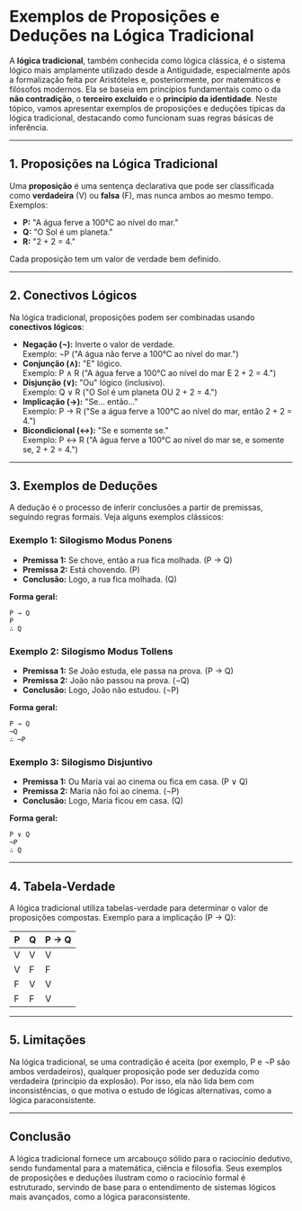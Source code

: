 
# Exemplos de Proposições e Deduções na Lógica Tradicional

A **lógica tradicional**, também conhecida como lógica clássica, é o sistema lógico mais amplamente utilizado desde a Antiguidade, especialmente após a formalização feita por Aristóteles e, posteriormente, por matemáticos e filósofos modernos. Ela se baseia em princípios fundamentais como o da **não contradição**, o **terceiro excluído** e o **princípio da identidade**. Neste tópico, vamos apresentar exemplos de proposições e deduções típicas da lógica tradicional, destacando como funcionam suas regras básicas de inferência.

---

## 1. Proposições na Lógica Tradicional

Uma **proposição** é uma sentença declarativa que pode ser classificada como **verdadeira** (V) ou **falsa** (F), mas nunca ambos ao mesmo tempo. Exemplos:

- **P:** "A água ferve a 100°C ao nível do mar."
- **Q:** "O Sol é um planeta."
- **R:** "2 + 2 = 4."

Cada proposição tem um valor de verdade bem definido.

---

## 2. Conectivos Lógicos

Na lógica tradicional, proposições podem ser combinadas usando **conectivos lógicos**:

- **Negação (¬):** Inverte o valor de verdade.  
  Exemplo: ¬P ("A água não ferve a 100°C ao nível do mar.")
- **Conjunção (∧):** "E" lógico.  
  Exemplo: P ∧ R ("A água ferve a 100°C ao nível do mar E 2 + 2 = 4.")
- **Disjunção (∨):** "Ou" lógico (inclusivo).  
  Exemplo: Q ∨ R ("O Sol é um planeta OU 2 + 2 = 4.")
- **Implicação (→):** "Se... então..."  
  Exemplo: P → R ("Se a água ferve a 100°C ao nível do mar, então 2 + 2 = 4.")
- **Bicondicional (↔):** "Se e somente se."  
  Exemplo: P ↔ R ("A água ferve a 100°C ao nível do mar se, e somente se, 2 + 2 = 4.")

---

## 3. Exemplos de Deduções

A dedução é o processo de inferir conclusões a partir de premissas, seguindo regras formais. Veja alguns exemplos clássicos:

### Exemplo 1: Silogismo Modus Ponens

- **Premissa 1:** Se chove, então a rua fica molhada. (P → Q)
- **Premissa 2:** Está chovendo. (P)
- **Conclusão:** Logo, a rua fica molhada. (Q)

**Forma geral:**
```
P → Q  
P  
∴ Q
```

### Exemplo 2: Silogismo Modus Tollens

- **Premissa 1:** Se João estuda, ele passa na prova. (P → Q)
- **Premissa 2:** João não passou na prova. (¬Q)
- **Conclusão:** Logo, João não estudou. (¬P)

**Forma geral:**
```
P → Q  
¬Q  
∴ ¬P
```

### Exemplo 3: Silogismo Disjuntivo

- **Premissa 1:** Ou Maria vai ao cinema ou fica em casa. (P ∨ Q)
- **Premissa 2:** Maria não foi ao cinema. (¬P)
- **Conclusão:** Logo, Maria ficou em casa. (Q)

**Forma geral:**
```
P ∨ Q  
¬P  
∴ Q
```

---

## 4. Tabela-Verdade

A lógica tradicional utiliza tabelas-verdade para determinar o valor de proposições compostas. Exemplo para a implicação (P → Q):

| P | Q | P → Q |
|---|---|-------|
| V | V |   V   |
| V | F |   F   |
| F | V |   V   |
| F | F |   V   |

---

## 5. Limitações

Na lógica tradicional, se uma contradição é aceita (por exemplo, P e ¬P são ambos verdadeiros), qualquer proposição pode ser deduzida como verdadeira (princípio da explosão). Por isso, ela não lida bem com inconsistências, o que motiva o estudo de lógicas alternativas, como a lógica paraconsistente.

---

## Conclusão

A lógica tradicional fornece um arcabouço sólido para o raciocínio dedutivo, sendo fundamental para a matemática, ciência e filosofia. Seus exemplos de proposições e deduções ilustram como o raciocínio formal é estruturado, servindo de base para o entendimento de sistemas lógicos mais avançados, como a lógica paraconsistente.
```
